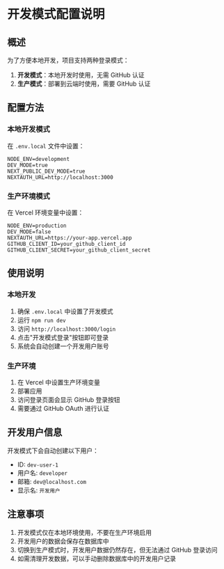 # 开发模式配置说明

## 概述

为了方便本地开发，项目支持两种登录模式：

1. **开发模式**：本地开发时使用，无需 GitHub 认证
2. **生产模式**：部署到云端时使用，需要 GitHub 认证

## 配置方法

### 本地开发模式

在 `.env.local` 文件中设置：

```env
NODE_ENV=development
DEV_MODE=true
NEXT_PUBLIC_DEV_MODE=true
NEXTAUTH_URL=http://localhost:3000
```

### 生产环境模式

在 Vercel 环境变量中设置：

```env
NODE_ENV=production
DEV_MODE=false
NEXTAUTH_URL=https://your-app.vercel.app
GITHUB_CLIENT_ID=your_github_client_id
GITHUB_CLIENT_SECRET=your_github_client_secret
```

## 使用说明

### 本地开发

1. 确保 `.env.local` 中设置了开发模式
2. 运行 `npm run dev`
3. 访问 `http://localhost:3000/login`
4. 点击"开发模式登录"按钮即可登录
5. 系统会自动创建一个开发用户账号

### 生产环境

1. 在 Vercel 中设置生产环境变量
2. 部署应用
3. 访问登录页面会显示 GitHub 登录按钮
4. 需要通过 GitHub OAuth 进行认证

## 开发用户信息

开发模式下会自动创建以下用户：

- ID: `dev-user-1`
- 用户名: `developer`
- 邮箱: `dev@localhost.com`
- 显示名: `开发用户`

## 注意事项

1. 开发模式仅在本地环境使用，不要在生产环境启用
2. 开发用户的数据会保存在数据库中
3. 切换到生产模式时，开发用户数据仍然存在，但无法通过 GitHub 登录访问
4. 如需清理开发数据，可以手动删除数据库中的开发用户记录
